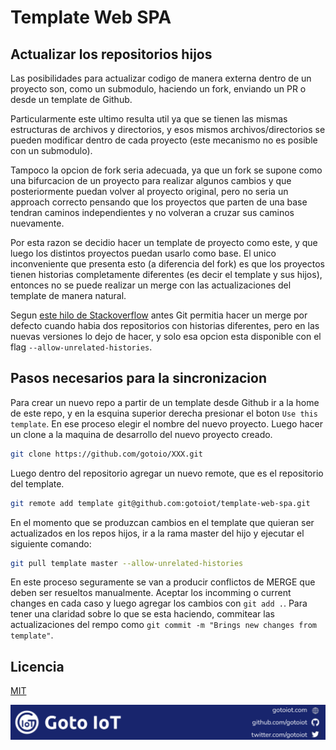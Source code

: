 # Template Web SPA

## Actualizar los repositorios hijos

Las posibilidades para actualizar codigo de manera externa dentro de un proyecto son, como un submodulo, haciendo un fork, enviando un PR o desde un template de Github.

Particularmente este ultimo resulta util ya que se tienen las mismas estructuras de archivos y directorios, y esos mismos archivos/directorios se pueden modificar dentro de cada proyecto (este mecanismo no es posible con un submodulo).

Tampoco la opcion de fork seria adecuada, ya que un fork se supone como una bifurcacion de un proyecto para realizar algunos cambios y que posteriormente puedan volver al proyecto original, pero no seria un approach correcto pensando que los proyectos que parten de una base tendran caminos independientes y no volveran a cruzar sus caminos nuevamente.

Por esta razon se decidio hacer un template de proyecto como este, y que luego los distintos proyectos puedan usarlo como base. El unico inconveniente que presenta esto (a diferencia del fork) es que los proyectos tienen historias completamente diferentes (es decir el template y sus hijos), entonces no se puede realizar un merge con las actualizaciones del template de manera natural.

Segun [este hilo de Stackoverflow](https://stackoverflow.com/questions/37937984/git-refusing-to-merge-unrelated-histories-on-rebase) antes Git permitia hacer un merge por defecto cuando habia dos repositorios con historias diferentes, pero en las nuevas versiones lo dejo de hacer, y solo esa opcion esta disponible con el flag `--allow-unrelated-histories`.

## Pasos necesarios para la sincronizacion

Para crear un nuevo repo a partir de un template desde Github ir a la home de este repo, y en la esquina superior derecha presionar el boton `Use this template`. En ese proceso elegir el nombre del nuevo proyecto. Luego hacer un clone a la maquina de desarrollo del nuevo proyecto creado.

```sh
git clone https://github.com/gotoio/XXX.git
```

Luego dentro del repositorio agregar un nuevo remote, que es el repositorio del template.


```sh
git remote add template git@github.com:gotoiot/template-web-spa.git
```

En el momento que se produzcan cambios en el template que quieran ser actualizados en los repos hijos, ir a la rama master del hijo y ejecutar el siguiente comando:

```sh
git pull template master --allow-unrelated-histories
```

En este proceso seguramente se van a producir conflictos de MERGE que deben ser resueltos manualmente. Aceptar los incomming o current changes en cada caso y luego agregar los cambios con `git add .`. Para tener una claridad sobre lo que se esta haciendo, commitear las actualizaciones del rempo como `git commit -m "Brings new changes from template"`.


## Licencia

[MIT](https://choosealicense.com/licenses/mit/)

![footer](doc/gotoiot-footer.png)